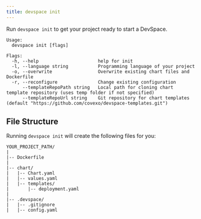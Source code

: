 ```yaml
---
title: devspace init
---
```


Run `devspace init` to get your project ready to start a DevSpace.

```
Usage:
  devspace init [flags]

Flags:
  -h, --help                      help for init
  -l, --language string           Programming language of your project
  -o, --overwrite                 Overwrite existing chart files and Dockerfile
  -r, --reconfigure               Change existing configuration
      --templateRepoPath string   Local path for cloning chart template repository (uses temp folder if not specified)
      --templateRepoUrl string    Git repository for chart templates (default "https://github.com/covexo/devspace-templates.git")
```

## File Structure
Running `devspace init` will create the following files for you:

```
YOUR_PROJECT_PATH/
|
|-- Dockerfile
|
|-- chart/
|   |-- Chart.yaml
|   |-- values.yaml
|   |-- templates/
|       |-- deployment.yaml
|
|-- .devspace/
|   |-- .gitignore
|   |-- config.yaml
```
